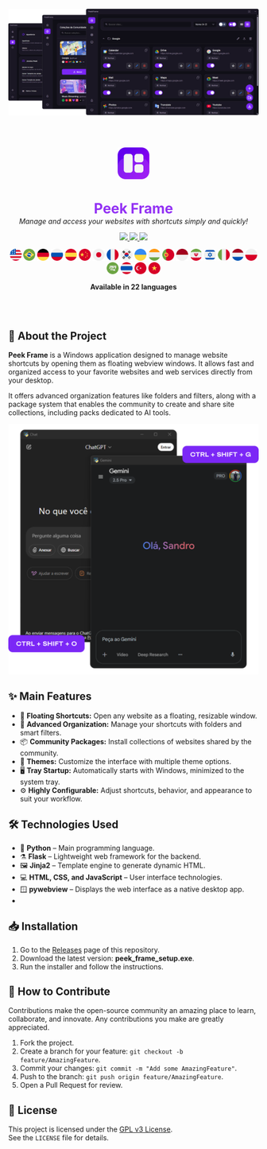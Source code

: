 ![Preview](assets/preview1.png)

<br><br>

<p align="center">
  <img src="assets/icon.png" alt="Peek Frame Icon" width="64"/>
</p>

<h1 align="center" style="color: #9332f4; border-bottom: none; box-shadow: none; margin-bottom: 0;">
  Peek Frame
</h1>

<p align="center" style="margin-top: 0;">
  <i>Manage and access your websites with shortcuts simply and quickly!</i>
</p>

<p align="center">

  <a href="javascript:void(0)" style="cursor: default;">
    <img src="https://img.shields.io/badge/Language-English-7a27f4?style=for-the-badge&logo=obsidian" />
  </a>

  <a href="https://github.com/sandroallan/peekframe/blob/main/readmes/README_PTBR.md" target="_blank" rel="noopener noreferrer">
    <img src="https://img.shields.io/badge/Language-Português-ddd?style=for-the-badge&logo=obsidian" />
  </a>

  <a href="https://github.com/sandroallan/peekframe/releases/tag/v1.0.0" target="_blank" rel="noopener noreferrer">
    <img src="https://img.shields.io/badge/Download-Latest-444?style=for-the-badge&logo=github" />
  </a>
</p>

<p align="center">
  <img src="assets/flags/united-states.png" width="24"/>
  <img src="assets/flags/brazil-.png" width="24"/>
  <img src="assets/flags/germany.png" width="24"/>
  <img src="assets/flags/russia.png" width="24"/>
  <img src="assets/flags/spain.png" width="24"/>
  <img src="assets/flags/china.png" width="24"/>
  <img src="assets/flags/japan.png" width="24"/>
  <img src="assets/flags/france.png" width="24"/>
  <img src="assets/flags/south-korea.png" width="24"/>
  <img src="assets/flags/ukraine.png" width="24"/>
  <img src="assets/flags/india.png" width="24"/>
  <img src="assets/flags/portugal.png" width="24"/>
  <img src="assets/flags/indonesia.png" width="24"/>
  <img src="assets/flags/iran.png" width="24"/>
  <img src="assets/flags/israel.png" width="24"/>
  <img src="assets/flags/italy.png" width="24"/>
  <img src="assets/flags/netherlands.png" width="24"/>
  <img src="assets/flags/poland.png" width="24"/>
  <img src="assets/flags/saudi-arabia.png" width="24"/>
  <img src="assets/flags/thailand.png" width="24"/>
  <img src="assets/flags/turkey.png" width="24"/>
  <img src="assets/flags/vietnam.png" width="24"/>
</p>

<p align="center">
  <b>Available in 22 languages</b>
</p>

<br><br>

## 📖 About the Project

**Peek Frame** is a Windows application designed to manage website shortcuts by opening them as floating webview windows. It allows fast and organized access to your favorite websites and web services directly from your desktop.

It offers advanced organization features like folders and filters, along with a package system that enables the community to create and share site collections, including packs dedicated to AI tools.

<p align="center">
  <img src="https://github.com/sandroallan/peekframe/blob/main/assets/preview2.png?raw=true" alt="Preview 2" width="720"/>
</p>

## ✨ Main Features

- 🚀 **Floating Shortcuts:** Open any website as a floating, resizable window.
- 📂 **Advanced Organization:** Manage your shortcuts with folders and smart filters.
- 📦 **Community Packages:** Install collections of websites shared by the community.
- 🌙 **Themes:** Customize the interface with multiple theme options.
- 🖥️ **Tray Startup:** Automatically starts with Windows, minimized to the system tray.
- ⚙️ **Highly Configurable:** Adjust shortcuts, behavior, and appearance to suit your workflow.

## 🛠️ Technologies Used

- 🐍 **Python** – Main programming language.
- ⚗️ **Flask** – Lightweight web framework for the backend.
- 🖼️ **Jinja2** – Template engine to generate dynamic HTML.
- 💻 **HTML, CSS, and JavaScript** – User interface technologies.
- 🪟 **pywebview** – Displays the web interface as a native desktop app.
- 
## 📥 Installation

1. Go to the [Releases](https://github.com/sandroallan/peekframe/releases) page of this repository.
2. Download the latest version: **peek_frame_setup.exe**.
3. Run the installer and follow the instructions.

## 🤝 How to Contribute

Contributions make the open-source community an amazing place to learn, collaborate, and innovate. Any contributions you make are greatly appreciated.

1. Fork the project.
2. Create a branch for your feature: `git checkout -b feature/AmazingFeature`.
3. Commit your changes: `git commit -m "Add some AmazingFeature"`.
4. Push to the branch: `git push origin feature/AmazingFeature`.
5. Open a Pull Request for review.

## 📄 License

This project is licensed under the [GPL v3 License](https://www.gnu.org/licenses/gpl-3.0.html).  
See the `LICENSE` file for details.
